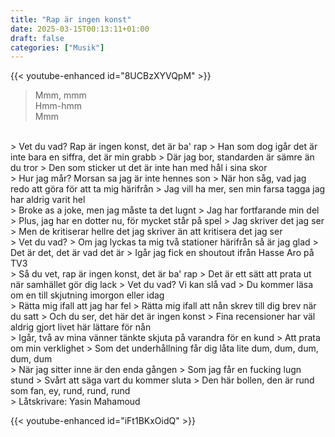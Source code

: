 ```yaml
---
title: "Rap är ingen konst"
date: 2025-03-15T00:13:11+01:00
draft: false
categories: ["Musik"]
---
```


{{< youtube-enhanced id="8UCBzXYVQpM" >}}


> Mmm, mmm   
> Hmm-hmm   
> Mmm   
<br>
> Vet du vad? Rap är ingen konst, det är ba' rap   
> Han som dog igår det är inte bara en siffra, det är min grabb   
> Där jag bor, standarden är sämre än du tror   
> Den som sticker ut det är inte han med hål i sina skor   
<br>
> Hur jag mår? Morsan sa jag är inte hennes son    
> När hon såg, vad jag redo att göra för att ta mig härifrån   
> Jag vill ha mer, sen min farsa tagga jag har aldrig varit hel    
<br>
> Broke as a joke, men jag måste ta det lugnt   
> Jag har fortfarande min del    
> Plus, jag har en dotter nu, för mycket står på spel   
> Jag skriver det jag ser   
> Men de kritiserar hellre det jag skriver än att kritisera det jag ser   
<br>
> Vet du vad?   
> Om jag lyckas ta mig två stationer härifrån så är jag glad   
> Det är det, det är vad det är   
> Igår jag fick en shoutout ifrån Hasse Aro på TV3   
<br>
> Så du vet, rap är ingen konst, det är ba' rap   
> Det är ett sätt att prata ut när samhället gör dig lack   
> Vet du vad? Vi kan slå vad   
> Du kommer läsa om en till skjutning imorgon eller idag   
<br>
> Rätta mig ifall att jag har fel   
> Rätta mig ifall att nån skrev till dig brev när du satt   
> Och du ser, det här det är ingen konst    
> Fina recensioner har väl aldrig gjort livet här lättare för nån   
<br>
> Igår, två av mina vänner tänkte skjuta på varandra för en kund    
> Att prata om min verklighet   
> Som det underhållning får dig låta lite dum, dum, dum, dum, dum   
<br>
> När jag sitter inne är den enda gången   
> Som jag får en fucking lugn stund   
> Svårt att säga vart du kommer sluta   
> Den här bollen, den är rund som fan, ey, rund, rund, rund   
<br>
> Låtskrivare: Yasin Mahamoud

{{< youtube-enhanced id="iFt1BKxOidQ" >}}

